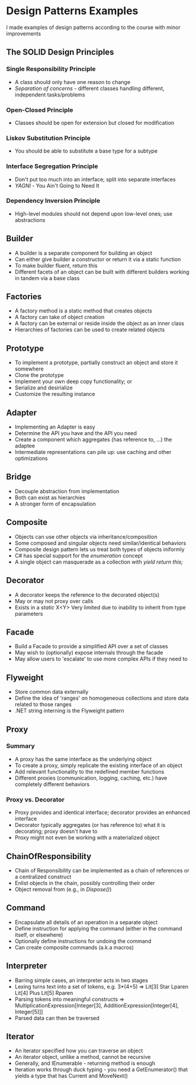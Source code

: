 # Design Patterns Examples 

I made examples of design patterns according to the course with minor improvements 

## The SOLID Design Principles 

### Single Responsibility Principle
- A class should only have one reason to change
- *Separation of concerns* - different classes handling different, independent tasks/problems
### Open-Closed Principle
- Classes should be open for extension but closed for modification
### Liskov Substitution Principle
- You should be able to substitute a base type for a subtype
### Interface Segregation Principle
- Don't put too much into an interface; split into separate interfaces
- *YAGNI* - You Ain't Going to Need It
### Dependency Inversion Principle
- High-level modules should not depend upon low-level ones; use abstractions

## Builder
- A builder is a separate component for building an object
- Can either give builder a constructor or return it via a static function
- To make builder fluent, return this
- Different facets of an object can be built with different builders working in tandem via a base class

## Factories
- A factory method is a static method that creates objects
- A factory can take of object creation
- A factory can be external or reside inside the object as an inner class
- Hierarchies of factories can be used to create related objects

## Prototype
- To implement a prototype, partially construct an object and store it somewhere
- Clone the prototype
- Implement your own deep copy functionality; or 
- Serialize and desirialize
- Customize the resulting instance

## Adapter
- Implementing an Adapter is easy
- Determine the API you have and the API you need
- Create a component which aggregates (has reference to, ...) the adaptee
- Intermediate representations can pile up: use caching and other optimizations

## Bridge
- Decouple abstraction from implementation
- Both can exist as hierarchies
- A stronger form of encapsulation

## Composite
- Objects can use other objects via inheritance/composition
- Some composed and singular objects need similar/identical behaviors
- Composite design pattern lets us treat both types of objects iniformly
- C# has special support for the *enumeration* concept
- A single object can masquerade as a collection with *yield return this;*

## Decorator
- A decorator keeps the reference to the decorated object(s)
- May or may not proxy over calls
- Exists in a *static*  X<Y<Foo>> Very limited due to inability to inherit from type parameters

## Facade
- Build a Facade to provide a simplified API over a set of classes
- May wish to (optionally) expose internals through the facade
- May allow users to 'escalate' to use more complex APIs if they need to

## Flyweight
- Store common data externally
- Define the idea of 'ranges' on homogeneous collections and store data related to those ranges
- .NET string interning is the Flyweight pattern

## Proxy
### Summary
- A proxy has the same interface as the underlying object
- To create a proxy, simply replicate the existing interface of an object
- Add relevant functionality to the redefined member functions
- Different proxies (communication, logging, caching, etc.) have completely different behaviors
### Proxy vs. Decorator
- Proxy provides and identical interface; decorator provides an enhanced interface
- Decorator typically aggregates (or has reference to) what it is decorating; proxy doesn't have to 
- Proxy might not even be working with a materialized object

## ChainOfResponsibility
- Chain of Responsibility can be implemented as a chain of references or a centralized construct
- Enlist objects in the chain, possibly controlling their order
- Object removal from (e.g., in *Dispose()*)

## Command
- Encapsulate all details of an operation in a separate object
- Define instruction for applying the command (either in the command itself, or elsewhere)
- Optionally define instructions for undoing the command
- Can create composite commands (a.k.a macros)

## Interpreter
- Barring simple cases, an interpreter acts in two stages
- Lexing turns text into a set of tokens, e.g. 3*(4+5) => Lit[3] Star Lparen Lit[4] Plus Lit[5] Rparen
- Parsing tokens into meaningful constructs => MultiplicationExpression[Integer[3], AdditionExpression[Integer[4], Integer[5]]]
- Parsed data can then be traversed

## Iterator
- An iterator specified how you can traverse an object
- An iterator object, unlike a method, cannot be recursive
- Generally, and IEnumerable<T> - returning method is enough
- Iteration works through duck typing - you need a GetEnumerator() that yields a type that has Current and MoveNext()